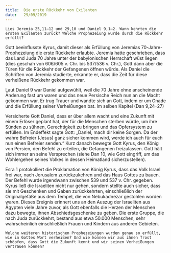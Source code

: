```yaml
---
title:  Die erste Rückkehr von Exilanten
date:   29/09/2019
---
```


`Lies Jeremia 25,11–12 und 29,10 und Daniel 9,1–2. Wann kehrten die ersten Exilanten zurück? Welche Prophezeiung wurde durch die Rückkehr erfüllt?`

Gott beeinflusste Kyrus, damit dieser als Erfüllung von Jeremias 70-Jahre-Prophezeiung die erste Rückkehr erlaubte. Jeremia hatte geschrieben, dass das Land Juda 70 Jahre unter der babylonischen Herrschaft wüst liegen (dies geschah von 606/605 v. Chr. bis 537/536 v. Chr.), Gott dann aber die Türen für die Rückkehr der Gefangenen öffnen würde. Als Daniel die Schriften von Jeremia studierte, erkannte er, dass die Zeit für diese verheißene Rückkehr gekommen war.

Laut Daniel 9 war Daniel aufgewühlt, weil die 70 Jahre ohne anscheinende Änderung fast um waren und das neue Persische Reich nun an die Macht gekommen war. Er trug Trauer und wandte sich an Gott, indem er um Gnade und die Erfüllung seiner Verheißungen bat. Im selben Kapitel (Dan 9,24–27)

Versicherte Gott Daniel, dass er über allem wacht und eine Zukunft mit einem Erlöser geplant hat, der für die Menschen sterben würde, um ihre Sünden zu sühnen, Gerechtigkeit zu bringen und das Opfersystem zu erfüllen. Im Endeffekt sagte Gott: „Daniel, mach dir keine Sorgen. Da der wahre Befreier (Jesus) ganz sicher kommen wird, werde ich auch für euch nun einen Befreier senden.“ Kurz danach bewegte Gott Kyrus, den König von Persien, den Befehl zu erteilen, die Gefangenen freizulassen. Gott hält sich immer an seine Versprechen (siehe Dan 10, wie Gott eingriff, um das Wohlergehen seines Volkes in dessen Heimatland sicherzustellen).

Esra 1 protokolliert die Proklamation von König Kyrus, dass das Volk Israel frei war, nach Jerusalem zurückzukehren und das Haus Gottes zu bauen. Der Befehl wurde irgendwann zwischen 539 und 537 v. Chr. gegeben. Kyrus ließ die Israeliten nicht nur gehen, sondern stellte auch sicher, dass sie mit Geschenken und Gaben zurückkehrten, einschließlich der Originalgefäße aus dem Tempel, die von Nebukadnezar gestohlen worden waren. Dieses Ereignis erinnert uns an den Auszug der Israeliten aus Ägypten viele Jahre zuvor, als Gott ebenfalls die Herzen der Menschen dazu bewegte, ihnen Abschiedsgeschenke zu geben. Die erste Gruppe, die nach Juda zurückkehrt, bestand aus etwa 50.000 Menschen, sehr wahrscheinlich einschließlich Frauen und Kindern aus anderen Gebieten.

`Welche weiteren historischen Prophezeiungen wurden genau so erfüllt, wie in Gottes Wort verheißen? Und wie können wir aus ihnen Trost schöpfen, dass Gott die Zukunft kennt und wir seinen Verheißungen vertrauen können?`
